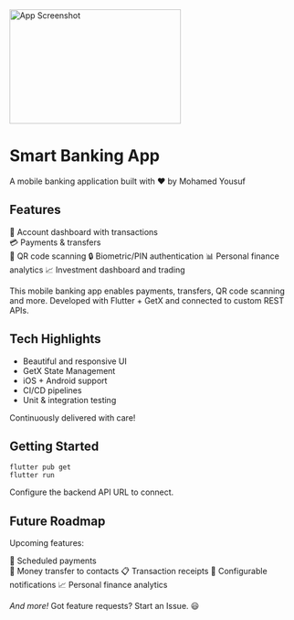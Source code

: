 <img src="https://i.ibb.co/qBYJcbm/Tuesday-05-Dec-2023-20-21-55.png" alt="App Screenshot" width="300" height="200">


# Smart Banking App 
A mobile banking application built with ❤️ by Mohamed Yousuf

## Features
🏦 Account dashboard with transactions  
💳 Payments & transfers  
📸 QR code scanning
🔒 Biometric/PIN authentication 
📊 Personal finance analytics
📈 Investment dashboard and trading



This mobile banking app enables payments, transfers, QR code scanning and more. Developed with Flutter + GetX and connected to custom REST APIs.

## Tech Highlights
- Beautiful and responsive UI
- GetX State Management
- iOS + Android support  
- CI/CD pipelines 
- Unit & integration testing

Continuously delivered with care!



## Getting Started

```
flutter pub get
flutter run
```

Configure the backend API URL to connect.

## Future Roadmap

Upcoming features:

💸 Scheduled payments  
💌 Money transfer to contacts
📋 Transaction receipts
🔔 Configurable notifications
📈 Personal finance analytics

*And more!* Got feature requests? Start an Issue. 😃

